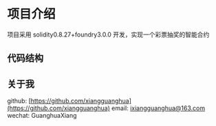 # 项目介绍

项目采用 solidity0.8.27+foundry3.0.0 开发，实现一个彩票抽奖的智能合约

## 代码结构

## 关于我

github: [https://github.com/xiangguanghua](https://github.com/xiangguanghua)
email: [ixiangguanghua@163.com](mailto:ixiangguanghua@163.com)
wechat: GuanghuaXiang
